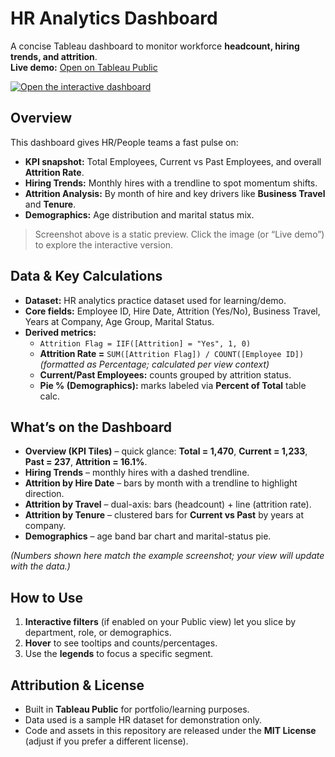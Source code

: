 # HR Analytics Dashboard

A concise Tableau dashboard to monitor workforce **headcount, hiring trends, and attrition**.  
**Live demo:** [Open on Tableau Public]([https://public.tableau.com/app/profile/yash.raj.muthyapwar/viz/HR_Analytics_Workbook/HRDashboard])

[![Open the interactive dashboard](assets/cover.png)]([[TABLEAU_PUBLIC_LINK](https://public.tableau.com/app/profile/yash.raj.muthyapwar/viz/HR_Analytics_Workbook/HRDashboard)])


## Overview

This dashboard gives HR/People teams a fast pulse on:
- **KPI snapshot:** Total Employees, Current vs Past Employees, and overall **Attrition Rate**.
- **Hiring Trends:** Monthly hires with a trendline to spot momentum shifts.
- **Attrition Analysis:** By month of hire and key drivers like **Business Travel** and **Tenure**.
- **Demographics:** Age distribution and marital status mix.

> Screenshot above is a static preview. Click the image (or “Live demo”) to explore the interactive version.

## Data & Key Calculations

- **Dataset:** HR analytics practice dataset used for learning/demo.
- **Core fields:** Employee ID, Hire Date, Attrition (Yes/No), Business Travel, Years at Company, Age Group, Marital Status.
- **Derived metrics:**
  - `Attrition Flag = IIF([Attrition] = "Yes", 1, 0)`
  - **Attrition Rate =** `SUM([Attrition Flag]) / COUNT([Employee ID])`  
    *(formatted as Percentage; calculated per view context)*
  - **Current/Past Employees:** counts grouped by attrition status.
  - **Pie % (Demographics):** marks labeled via **Percent of Total** table calc.


## What’s on the Dashboard

- **Overview (KPI Tiles)** – quick glance: **Total = 1,470**, **Current = 1,233**, **Past = 237**, **Attrition = 16.1%**.
- **Hiring Trends** – monthly hires with a dashed trendline.
- **Attrition by Hire Date** – bars by month with a trendline to highlight direction.
- **Attrition by Travel** – dual-axis: bars (headcount) + line (attrition rate).
- **Attrition by Tenure** – clustered bars for **Current vs Past** by years at company.
- **Demographics** – age band bar chart and marital-status pie.

*(Numbers shown here match the example screenshot; your view will update with the data.)*


## How to Use

1. **Interactive filters** (if enabled on your Public view) let you slice by department, role, or demographics.
2. **Hover** to see tooltips and counts/percentages.
3. Use the **legends** to focus a specific segment.

## Attribution & License

- Built in **Tableau Public** for portfolio/learning purposes.  
- Data used is a sample HR dataset for demonstration only.  
- Code and assets in this repository are released under the **MIT License** (adjust if you prefer a different license).



